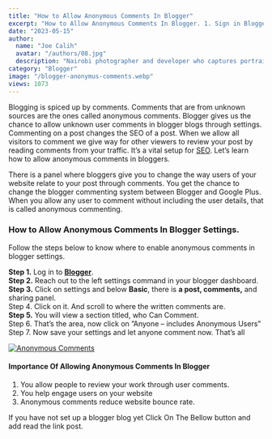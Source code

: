 ```yaml
---
title: "How to Allow Anonymous Comments In Blogger"
excerpt: "How to Allow Anonymous Comments In Blogger. 1. Sign in Blogger. 2. Choose Your Blog. 3. Click on settings. 4. Anonymous comments. 5. Save"
date: "2023-05-15"
author:
  name: "Joe Calih"
  avatar: "/authors/08.jpg"
  description: "Nairobi photographer and developer who captures portraiture, landscapes, weddings, and photo studios."
category: "Blogger"
image: "/blogger-anonymus-comments.webp"
views: 1073
---
```



Blogging is spiced up by comments. Comments that are from unknown sources are the ones called anonymous comments. Blogger gives us the chance to allow unknown user comments in blogger blogs through settings. Commenting on a post changes the SEO of a post. When we allow all visitors to comment we give way for other viewers to review your post by reading comments from your traffic. It’s a vital setup for [SEO](/category/seo). Let’s learn how to allow anonymous comments in bloggers.

There is a panel where bloggers give you to change the way users of your website relate to your post through comments. You get the chance to change the blogger commenting system between Blogger and Google Plus. When you allow any user to comment without including the user details, that is called anonymous commenting.

### **How to Allow Anonymous Comments In Blogger Settings.**

Follow the steps below to know where to enable anonymous comments in blogger settings.

**Step 1.** Log in to [**Blogger**](http://blogger.com/).  
**Step 2.** Reach out to the left settings command in your blogger dashboard.  
**Step 3.** Click on settings and below **Basic**, there is **a post, comments,** and sharing panel.  
Step 4. Click on it. And scroll to where the written comments are.  
**Step 5.** You will view a section titled, who Can Comment.  
Step 6. That’s the area, now click on ”Anyone – includes Anonymous Users”  
Step 7. Now save your settings and let anyone comment now. That’s all

[![Anonymous Comments](https://joecalih.files.wordpress.com/2024/06/ceb63-anonymous2bcomments.png?w=300 "Anonymous Comments")](http://joecalih.files.wordpress.com/2024/06/ceb63-anonymous2bcomments.png)

#### Importance Of Allowing Anonymous Comments In Blogger

1.  You allow people to review your work through user comments.
2.  You help engage users on your website
3.  Anonymous comments reduce website bounce rate.

If you have not set up a blogger blog yet Click On The Bellow button and add read the link post.